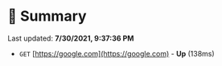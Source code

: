 # 📖 Summary
Last updated: **7/30/2021, 9:37:36 PM**

- `GET` [https://google.com](https://google.com) - **Up** (138ms)
